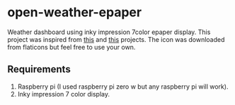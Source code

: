 # open-weather-epaper
Weather dashboard using inky impression 7color epaper display. 
This project was inspired from [this](https://github.com/kotamorishi/weather-impression) and [this](https://github.com/axwax/Open-Meteo-Inky-Pack) projects. The icon was downloaded from flaticons but feel free to use your own.

## Requirements
1) Raspberry pi (I used raspberry pi zero w but any raspberry pi will work).
2) Inky impression 7 color display.
